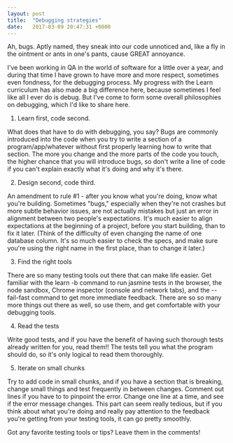 ```yaml
---
layout: post
title:  "Debugging strategies"
date:   2017-03-09 20:47:31 +0000
---
```



Ah, bugs. Aptly named, they sneak into our code unnoticed and, like a fly in the ointment or ants in one's pants, cause GREAT annoyance. 

I've been working in QA in the world of software for a little over a year, and during that time I have grown to have more and more respect, sometimes even fondness, for the debugging process. My progress with the Learn curriculum has also made a big difference here, because sometimes I feel like all I ever do is debug. But I've come to form some overall philosophies on debugging, which I'd like to share here. 

1. Learn first, code second. 

What does that have to do with debugging, you say? Bugs are commonly introduced into the code when you try to write a section of a program/app/whatever without first properly learning how to write that section. The more you change and the more parts of the code you touch, the higher chance that you will introduce bugs, so don't write a line of code if you can't explain exactly what it's doing and why it's there. 

2. Design second, code third. 

An amendment to rule #1 - after you know what you're doing, know what you're building. Sometimes "bugs," especially when they're not crashes but more subtle behavior issues, are not actually mistakes but just an error in alignment between two people's expectations. It's much easier to align expectations at the beginning of a project, before you start building, than to fix it later. (Think of the difficulty of even changing the name of one database column. It's so much easier to check the specs, and make sure you're using the right name in the first place, than to change it later.) 

3. Find the right tools

There are so many testing tools out there that can make life easier. Get familiar with the learn -b command to run jasmine tests in the browser, the node sandbox, Chrome inspector (console and network tabs), and the --fail-fast command to get more immediate feedback. There are so so many more things out there as well, so use them, and get comfortable with your debugging tools. 

4. Read the tests 

Write good tests, and if you have the benefit of having such thorough tests already written for you, read them!! The tests tell you what the program should do, so it's only logical to read them thoroughly. 

5. Iterate on small chunks

Try to add code in small chunks, and if you have a section that is breaking, change small things and test frequently in between changes. Comment out lines if you have to to pinpoint the error. Change one line at a time, and see if the error message changes. This part can seem really tedious, but if you think about what you're doing and really pay attention to the feedback you're getting from your testing tools, it can go pretty smoothly. 

Got any favorite testing tools or tips? Leave them in the comments! 
